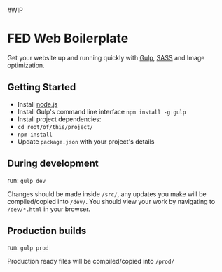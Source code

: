 #WIP
# FED Web Boilerplate
Get your website up and running quickly with [Gulp](http://gulpjs.com/), [SASS](http://sass-lang.com/) and Image optimization.

## Getting Started

* Install [node.js](http://nodejs.org/)
* Install Gulp's command line interface `npm install -g gulp`
* Install project dependencies:
 * `cd root/of/this/project/`
 * `npm install`
* Update `package.json` with your project's details

## During development
run:
`gulp dev`

Changes should be made inside `/src/`, any updates you make will be compiled/copied into `/dev/`. You should view your work by navigating to `/dev/*.html` in your browser.

## Production builds
run:
`gulp prod`

Production ready files will be compiled/copied into `/prod/`